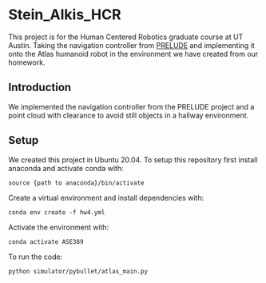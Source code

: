 # Stein_Alkis_HCR
This project is for the Human Centered Robotics graduate course at UT Austin. Taking the navigation controller from [PRELUDE](https://ut-austin-rpl.github.io/PRELUDE) and implementing it onto the Atlas humanoid robot in the environment we have created from our homework.

## Introduction
We implemented the navigation controller from the PRELUDE project and a point cloud with clearance to avoid still objects in a hallway environment. 


## Setup
We created this project in Ubuntu 20.04. To setup this repository first install anaconda and activate conda with:
```
source {path to anaconda}/bin/activate
```
Create a virtual environment and install dependencies with:
```
conda env create -f hw4.yml
```
Activate the environment with:
```
conda activate ASE389
```
To run the code:
```
python simulator/pybullet/atlas_main.py
```
